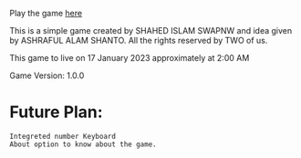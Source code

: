 Play the game [here](https://shahed19is.github.io/guess-and-loss/)

This is a simple game created by SHAHED ISLAM SWAPNW and idea given by ASHRAFUL ALAM SHANTO.
All the rights reserved by TWO of us.

This game to live on 17 January 2023 approximately at 2:00 AM

Game Version:   1.0.0

# Future Plan:
    Integreted number Keyboard
    About option to know about the game.